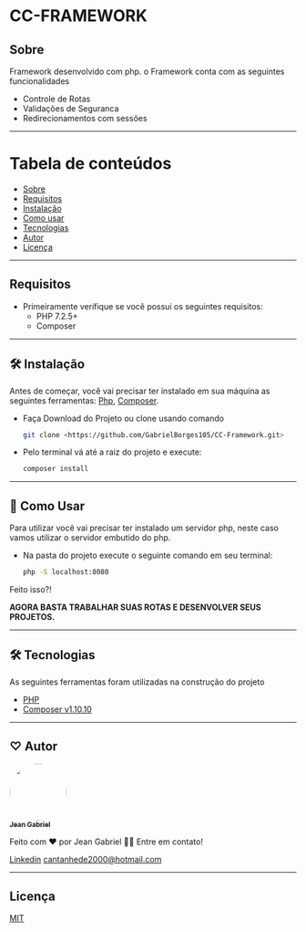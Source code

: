 # CC-FRAMEWORK

<a id="sobre"></a>
## Sobre

Framework desenvolvido com php. o Framework conta com as seguintes funcionalidades

* Controle de Rotas
* Validações de Seguranca
* Redirecionamentos com sessões

-------------------------------------------------

Tabela de conteúdos
=================
   * [Sobre](#sobre)
   * [Requisitos](#requisitos)
   * [Instalação](#instalacao)
   * [Como usar](#como-usar)
   * [Tecnologias](#tecnologias)
   * [Autor](#autor)
   * [Licença](#licenca)

-------------------------------------------------

<a id="requisitos"></a>
## Requisitos

* Primeiramente verifique se você possui os seguintes requisitos:
    * PHP 7.2.5+
    * Composer

-------------------------------------------------

<a id="instalacao"></a>
## 🛠 Instalação 

Antes de começar, você vai precisar ter instalado em sua máquina as seguintes ferramentas:
[Php](https://www.php.net/downloads), [Composer](https://getcomposer.org/). 

* Faça Download do Projeto ou clone usando comando
    ```bash
    git clone <https://github.com/GabrielBorges105/CC-Framework.git>
    ```
    

* Pelo terminal vá até a raiz do projeto e execute:
    ```bash
    composer install
    ```

-------------------------------------------------

<a id="como-usar"></a>
## 🎲 Como Usar

Para utilizar você vai precisar ter instalado um servidor php, neste caso vamos utilizar o servidor embutido do php.
* Na pasta do projeto execute o seguinte comando em seu terminal:
    ```bash
    php -S localhost:8080
    ```

Feito isso?!

<strong>AGORA BASTA TRABALHAR SUAS ROTAS E DESENVOLVER SEUS PROJETOS.</strong>

-------------------------------------------------

<a id="tecnologias"></a>
## 🛠 Tecnologias

As seguintes ferramentas foram utilizadas na construção do projeto

- [PHP](https://www.php.net/downloads)
- [Composer v1.10.10](https://getcomposer.org/)

-------------------------------------------------

<a id="autor"></a>
## ♡ Autor

<a href="http://www.jeangabrieldeveloper.com">
 <img style="border-radius: 50%;" src="http://www.jeangabrieldeveloper.com/img/perfil2.png" width="100px;" alt=""/>
 <br />
 <sub><b>Jean Gabriel</b></sub></a> <a href="http://www.jeangabrieldeveloper.com" title="Portfólio"></a>


Feito com ❤️ por Jean Gabriel 👋🏽 Entre em contato!


[Linkedin](https://www.linkedin.com/in/jean-b-6b9180139/)
[cantanhede2000@hotmail.com](mailto:cantanhede2000@hotmail.com)

-------------------------------------------------

<a id="licenca"></a>
## Licença

[MIT](https://choosealicense.com/licenses/mit/)